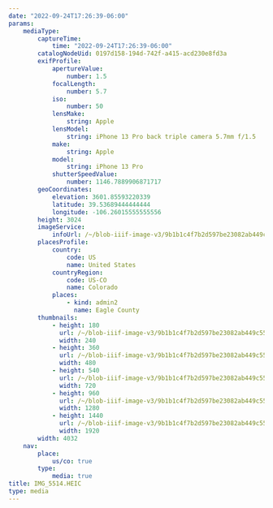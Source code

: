 ```yaml
---
date: "2022-09-24T17:26:39-06:00"
params:
    mediaType:
        captureTime:
            time: "2022-09-24T17:26:39-06:00"
        catalogNodeUid: 0197d158-194d-742f-a415-acd230e8fd3a
        exifProfile:
            apertureValue:
                number: 1.5
            focalLength:
                number: 5.7
            iso:
                number: 50
            lensMake:
                string: Apple
            lensModel:
                string: iPhone 13 Pro back triple camera 5.7mm f/1.5
            make:
                string: Apple
            model:
                string: iPhone 13 Pro
            shutterSpeedValue:
                number: 1146.7889906871717
        geoCoordinates:
            elevation: 3601.85593220339
            latitude: 39.53689444444444
            longitude: -106.26015555555556
        height: 3024
        imageService:
            infoUrl: /~/blob-iiif-image-v3/9b1b1c4f7b2d597be23082ab449c558d7a12817ff8f2d929699c93abacff935c/info.json
        placesProfile:
            country:
                code: US
                name: United States
            countryRegion:
                code: US-CO
                name: Colorado
            places:
                - kind: admin2
                  name: Eagle County
        thumbnails:
            - height: 180
              url: /~/blob-iiif-image-v3/9b1b1c4f7b2d597be23082ab449c558d7a12817ff8f2d929699c93abacff935c/full/240%2C180/0/default.jpg
              width: 240
            - height: 360
              url: /~/blob-iiif-image-v3/9b1b1c4f7b2d597be23082ab449c558d7a12817ff8f2d929699c93abacff935c/full/480%2C360/0/default.jpg
              width: 480
            - height: 540
              url: /~/blob-iiif-image-v3/9b1b1c4f7b2d597be23082ab449c558d7a12817ff8f2d929699c93abacff935c/full/720%2C540/0/default.jpg
              width: 720
            - height: 960
              url: /~/blob-iiif-image-v3/9b1b1c4f7b2d597be23082ab449c558d7a12817ff8f2d929699c93abacff935c/full/1280%2C960/0/default.jpg
              width: 1280
            - height: 1440
              url: /~/blob-iiif-image-v3/9b1b1c4f7b2d597be23082ab449c558d7a12817ff8f2d929699c93abacff935c/full/1920%2C1440/0/default.jpg
              width: 1920
        width: 4032
    nav:
        place:
            us/co: true
        type:
            media: true
title: IMG_5514.HEIC
type: media
---
```

